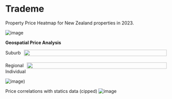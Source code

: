 # Trademe

Property Price Heatmap for New Zealand properties in 2023.

![image](https://github.com/user-attachments/assets/9111e88f-c250-4224-8093-bb8a7e1334f4)

**Geospatial Price Analysis**
<div style="display: flex; flex-direction: column; gap: 20px;">

  <!-- Suburb Row -->
  <div style="display: flex; gap: 10px; align-items: center;">
    <span>Suburb</span>
    <img src="https://github.com/user-attachments/assets/4294f53a-c032-4aae-8eab-dc81bfad5ecb" style="width: 100%;" />
  </div>

  <!-- Regional Row -->
  <div style="display: flex; gap: 10px; align-items: center;">
    <span>Regional</span>
    <img src="https://github.com/user-attachments/assets/b7f134b7-e725-42cd-8279-f9ef38a86361" style="width: 100%;" />
  </div>

</div>
  <span>Individual</span>

![image](https://github.com/user-attachments/assets/e5f964b9-e5d2-4ffc-9144-f389f6a73844))

<span>Price correlations with statics data (cipped)</span>
![image](https://github.com/user-attachments/assets/43b90bc5-1cb4-4e8e-b6e9-14e038fb17f2)

